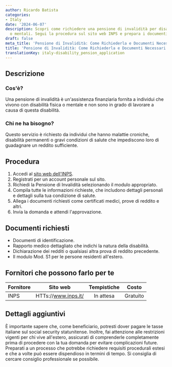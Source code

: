 ```yaml
---
author: Ricardo Batista
categories:
- Italy
date: '2024-06-07'
description: Scopri come richiedere una pensione di invalidità per disabilità fisiche
  o mentali. Segui la procedura sul sito web INPS e prepara i documenti richiesti.
draft: false
meta_title: 'Pensione di Invalidità: Come Richiederla e Documenti Necessari'
title: 'Pensione di Invalidità: Come Richiederla e Documenti Necessari'
translationKey: italy-disability_pension_application
---
```



## Descrizione
### Cos'è?
Una pensione di invalidità è un'assistenza finanziaria fornita a individui che vivono con disabilità fisica o mentale e non sono in grado di lavorare a causa di questa disabilità.

### Chi ne ha bisogno?
Questo servizio è richiesto da individui che hanno malattie croniche, disabilità permanenti o gravi condizioni di salute che impediscono loro di guadagnare un reddito sufficiente.

## Procedura
1. Accedi al [sito web dell'INPS](https://www.inps.it/).
2. Registrati per un account personale sul sito.
3. Richiedi la Pensione di Invalidità selezionando il modulo appropriato.
4. Compila tutte le informazioni richieste, che includono dettagli personali e dettagli sulla tua condizione di salute.
5. Allega i documenti richiesti come certificati medici, prove di reddito e altri.
6. Invia la domanda e attendi l'approvazione.

## Documenti richiesti
- Documenti di identificazione.
- Rapporto medico dettagliato che indichi la natura della disabilità.
- Dichiarazione dei redditi o qualsiasi altra prova di reddito precedente.
- Il modulo Mod. S1 per le persone residenti all'estero.

## Fornitori che possono farlo per te

| Fornitore      |     Sito web                         |     Tempistiche    |       Costo      |
| ---------------| --------------------------------- |  :-------------:     | :-------------: |
| INPS               | HTTs://www.inps.it/                |      In attesa        |        Gratuito   |

## Dettagli aggiuntivi
È importante sapere che, come beneficiario, potresti dover pagare le tasse italiane sul social security statunitense. Inoltre, fai attenzione alle restrizioni vigenti per chi vive all'estero, assicurati di comprenderle completamente prima di procedere con la tua domanda per evitare complicazioni future. Preparati a un processo che potrebbe richiedere requisiti procedurali estesi e che a volte può essere dispendioso in termini di tempo. Si consiglia di cercare consiglio professionale se possibile.